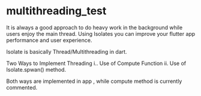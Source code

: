 # multithreading_test

It is always a good approach to do heavy work in the background while users enjoy the main thread. Using Isolates  you can improve your flutter app performance and user experience.

Isolate is basically Thread/Multithreading in dart.

Two Ways to Implement Threading
i.. Use of Compute Function
ii. Use of Isolate.spwan() method.

Both ways are implemented in app , while compute method is currently commented. 
